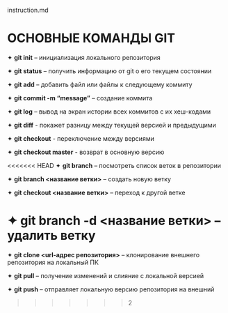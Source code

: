 instruction.md

# **ОСНОВНЫЕ КОМАНДЫ GIT**

✦	**git init** – инициализация локального репозитория

✦	**git status** – получить информацию от git о его текущем состоянии

✦	**git add** – добавить файл или файлы к следующему коммиту

✦	**git commit -m “message”** – создание коммита

✦	**git log** – вывод на экран истории всех коммитов с их хеш-кодами

✦   **git diff** - покажет разницу между текущей версией и предыдущими

✦   **git checkout**  - переключение между версиями 

✦   **git checkout master** - возврат в основную версию

<<<<<<< HEAD
✦	**git branch** – посмотреть список веток в репозитории

✦	**git branch <название ветки>** – создать новую ветку

✦	**git checkout <название ветки>** – переход к другой ветке

✦	**git branch -d <название ветки>** – удалить ветку
=======
✦	**git clone <url-адрес репозитория>** – клонирование внешнего репозитория на  локальный ПК

✦	**git pull** – получение изменений и слияние с локальной версией

✦	**git push** – отправляет локальную версию репозитория на внешний
>>>>>>> 2
